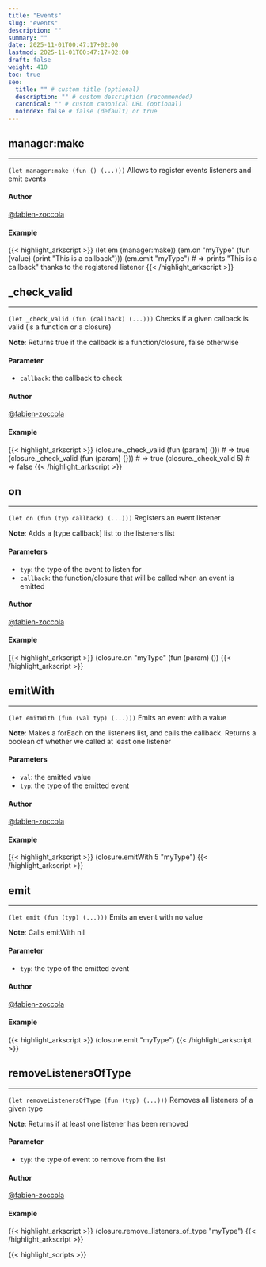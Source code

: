 ```yaml
---
title: "Events"
slug: "events"
description: ""
summary: ""
date: 2025-11-01T00:47:17+02:00
lastmod: 2025-11-01T00:47:17+02:00
draft: false
weight: 410
toc: true
seo:
  title: "" # custom title (optional)
  description: "" # custom description (recommended)
  canonical: "" # custom canonical URL (optional)
  noindex: false # false (default) or true
---
```


## manager:make

---
`(let manager:make (fun () (...)))`
Allows to register events listeners and emit events

#### Author
[@fabien-zoccola](https://github.com/fabien-zoccola)

#### Example
{{< highlight_arkscript >}}
(let em (manager:make))
(em.on "myType" (fun (value) (print "This is a callback")))
(em.emit "myType")  # => prints "This is a callback" thanks to the registered listener
{{< /highlight_arkscript >}}

## _check_valid

---
`(let _check_valid (fun (callback) (...)))`
Checks if a given callback is valid (is a function or a closure)

**Note**: Returns true if the callback is a function/closure, false otherwise
#### Parameter
- `callback`: the callback to check

#### Author
[@fabien-zoccola](https://github.com/fabien-zoccola)

#### Example
{{< highlight_arkscript >}}
(closure._check_valid (fun (param) ()))  # => true
(closure._check_valid (fun (param) {}))  # => true
(closure._check_valid 5)  # => false
{{< /highlight_arkscript >}}

## on

---
`(let on (fun (typ callback) (...)))`
Registers an event listener

**Note**: Adds a [type callback] list to the listeners list
#### Parameters
- `typ`: the type of the event to listen for
- `callback`: the function/closure that will be called when an event is emitted

#### Author
[@fabien-zoccola](https://github.com/fabien-zoccola)

#### Example
{{< highlight_arkscript >}}
(closure.on "myType" (fun (param) ())
{{< /highlight_arkscript >}}

## emitWith

---
`(let emitWith (fun (val typ) (...)))`
Emits an event with a value

**Note**: Makes a forEach on the listeners list, and calls the callback. Returns a boolean of whether we called at least one listener
#### Parameters
- `val`: the emitted value
- `typ`: the type of the emitted event

#### Author
[@fabien-zoccola](https://github.com/fabien-zoccola)

#### Example
{{< highlight_arkscript >}}
(closure.emitWith 5 "myType")
{{< /highlight_arkscript >}}

## emit

---
`(let emit (fun (typ) (...)))`
Emits an event with no value

**Note**: Calls emitWith nil <typ>
#### Parameter
- `typ`: the type of the emitted event

#### Author
[@fabien-zoccola](https://github.com/fabien-zoccola)

#### Example
{{< highlight_arkscript >}}
(closure.emit "myType")
{{< /highlight_arkscript >}}

## removeListenersOfType

---
`(let removeListenersOfType (fun (typ) (...)))`
Removes all listeners of a given type

**Note**: Returns if at least one listener has been removed
#### Parameter
- `typ`: the type of event to remove from the list

#### Author
[@fabien-zoccola](https://github.com/fabien-zoccola)

#### Example
{{< highlight_arkscript >}}
(closure.remove_listeners_of_type "myType")
{{< /highlight_arkscript >}}



{{< highlight_scripts >}}
